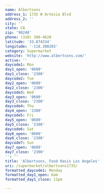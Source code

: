 ```yaml
---
name: Albertsons
address_1: 1735 W Artesia Blvd
address_2: ''
city: ''
state: CA
zip: '90248'
phone: (310) 380-4620
latitude: '33.874334'
longitude: '-118.308203'
category: Supermarket
website: 'http://www.albertsons.com/'
active: ''
daycode1: Mon
day1_open: '0600'
day1_close: '2300'
daycode2: Tue
day2_open: '0600'
day2_close: '2300'
daycode3: Wed
day3_open: '0600'
day3_close: '2300'
daycode4: Thu
day4_open: '2300'
daycode5: Fri
day5_open: '0600'
day5_close: '2300'
daycode6: Sat
day6_open: '0600'
day6_close: '2300'
daycode7: Sun
day7_open: '0600'
day7_close: '2300'
'': ''
title: 'Albertsons, Food Oasis Los Angeles'
uri: /supermarket/albertsons1735/
formatted_daycode1: Monday
formatted_day1_open: 6am
formatted_day1_close: 11pm

---
```

